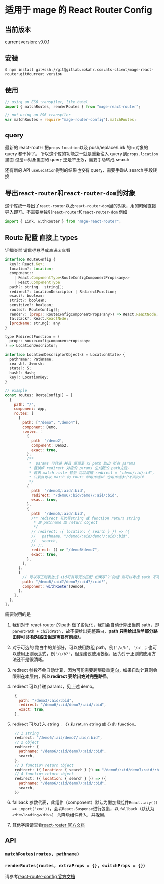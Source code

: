 # 适用于 mage 的 React Router Config

## 当前版本

current version: v0.0.1

## 安装

`$ npm install git+ssh://git@gitlab.mokahr.com:ats-client/mage-react-router.git#current version`

## 使用

```js
// using an ES6 transpiler, like babel
import { matchRoutes, renderRoutes } from "mage-react-router";

// not using an ES6 transpiler
var matchRoutes = require("mage-router-config").matchRoutes;
```

## query

最新的 react-router 把`props.location`以及 push/replace/Link 的`to`对象的 query 都干掉了。
所以这个库的功能之一就是重新注入 query 到`props.location`里面
但是`to`对象里面的 query 还是不生效，需要手动转成 search

还有新的 API `useLocation`得到的结果也没有 query，需要手动从 search 字段转换

## 导出`react-router`和`react-router-dom`的对象

这个库统一导出了`react-router`以及`react-router-dom`里的对象，用的时候直接导入即可。不需要单独引`react-router`和`react-router-dom`
例如

```js
import { Link, withRouter } from "mage-react-router";
```

## Route 配置 直接上 types

详细类型 请鼠标悬浮或点进去查看

```js
interface RouteConfig {
  key?: React.Key;
  location?: Location;
  component?:
    | React.ComponentType<RouteConfigComponentProps<any>>
    | React.ComponentType;
  path?: string | string[];
  redirect?: LocationDescriptor | RedirectFunction;
  exact?: boolean;
  strict?: boolean;
  sensitive?: boolean;
  routes?: RouteConfig[];
  render?: (props: RouteConfigComponentProps<any>) => React.ReactNode;
  fallback?: React.ReactNode;
  [propName: string]: any;
}

type RedirectFunction = (
  props: RouteConfigComponentProps<any>
) => LocationDescriptor;

interface LocationDescriptorObject<S = LocationState> {
  pathname?: Pathname;
  search?: Search;
  state?: S;
  hash?: Hash;
  key?: LocationKey;
}
```

```js
// example
const routes: RouteConfig[] = [
  {
    path: "/",
    component: App,
    routes: [
      {
        path: ["/demo", "/demo4"],
        component: Demo,
        routes: [
          {
            path: "/demo2",
            component: Demo2,
            exact: true,
          },
          /**
           *  params 可传递 并且 原理是 以 path 取出 所有 params
           * 替换掉 redirect 对应的 params 生成新的 path之后，
           * 再去 match route 甚至 可以混搭 redirect = "/demo/:id/:id"，
           * 只要有可以 match 的 route 即可传递id 也可传递多个不同的id
           */
          {
            path: "/demo3/:aid/:bid",
            redirect: "/demo6/:bid/demo7/:aid/:bid",
            exact: true,
          },
          {
            path: "/demo5/:aid/:bid",
            /** redirect 可以写string 或 function return string
             * 即 pathname 或 return object
             */
            // redirect: ({ location: { search } }) => ({
            //   pathname: "/demo6/:aid/demo7/:aid/:bid",
            //   search,
            // }),
            redirect: () => "/demo6/demo7",
            exact: true,
          },
        ],
      },
      {
        // 可以写正则表达式 aid可有可无的匹配 如果写‘?’的话 则可以考虑 path 不写成数组
        path: "/demo6/:aid?/demo7/:bid?/:cid?",
        component: withRouter(Demo6),
      },
    ],
  },
];
```

需要说明的是

1. 我们对于 react-router 的 path 做了些优化，我们会自动计算出当前 path，即 `parentPath + childPath` ，故不要给出完整路由，**path 只需给出后半部分路由即可 即相对路由但是需要有前缀/**。
2. 对于可选的 路由中的某部分，可以使用数组 path，例`['/a/b', '/a']`；也可以使用正则表达式，例`'/a/b?'`，但是建议使用数组，因为对于正则的使用方法还不是很清晰。
3. redirect 参数不会自动计算，因为可能需要跨层级重定向，如果自动计算则会限制在本层内，所以**redirect 要给出绝对完整路径**。
4. redirect 可以传递 params，见上述 demo。

   ```javascript
    {
      path: "/demo3/:aid/:bid",
      redirect: "/demo6/:bid/demo7/:aid/:bid",
      exact: true,
    },
   ```

5. redirect 可以传入 string 、 {} 和 return string 或 {} 的 function。

   ```javascript
    // 1 string
    redirect: "/demo6/:aid/demo7/:aid/:bid",
    // 2 object
    redirect: {
      pathname: "/demo6/:aid/demo7/:aid/:bid",
      search,
    },
    // 3 function return object
    redirect: ({ location: { search } }) => "/demo6/:aid/demo7/:aid/:bid",
    // 4 function return object
    redirect: ({ location: { search } }) => ({
      pathname: "/demo6/:aid/demo7/:aid/:bid",
      search,
    }),
   ```

6. fallback 参数代表，此组件（component）默认为懒加载组件`React.lazy(() => import('xxx'))`，会以`React.Suspense`进行包裹，以 `fallback`（默认为`<div>loading</div>`） 为降级组件传入，并返回。
7. 其他字段请查看[react-router 官方文档](https://reacttraining.com/react-router/web/guides/quick-start)

## API

### `matchRoutes(routes, pathname)`

### `renderRoutes(routes, extraProps = {}, switchProps = {})`

请参考[react-router-config 官方文档](https://github.com/ReactTraining/react-router/blob/master/packages/react-router-config/README.md)
